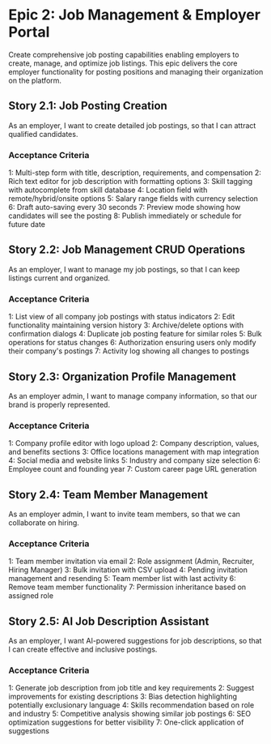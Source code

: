 # Epic 2: Job Management & Employer Portal

Create comprehensive job posting capabilities enabling employers to create, manage, and optimize job listings. This epic delivers the core employer functionality for posting positions and managing their organization on the platform.

## Story 2.1: Job Posting Creation

As an employer,
I want to create detailed job postings,
so that I can attract qualified candidates.

### Acceptance Criteria
1: Multi-step form with title, description, requirements, and compensation
2: Rich text editor for job description with formatting options
3: Skill tagging with autocomplete from skill database
4: Location field with remote/hybrid/onsite options
5: Salary range fields with currency selection
6: Draft auto-saving every 30 seconds
7: Preview mode showing how candidates will see the posting
8: Publish immediately or schedule for future date

## Story 2.2: Job Management CRUD Operations

As an employer,
I want to manage my job postings,
so that I can keep listings current and organized.

### Acceptance Criteria
1: List view of all company job postings with status indicators
2: Edit functionality maintaining version history
3: Archive/delete options with confirmation dialogs
4: Duplicate job posting feature for similar roles
5: Bulk operations for status changes
6: Authorization ensuring users only modify their company's postings
7: Activity log showing all changes to postings

## Story 2.3: Organization Profile Management

As an employer admin,
I want to manage company information,
so that our brand is properly represented.

### Acceptance Criteria
1: Company profile editor with logo upload
2: Company description, values, and benefits sections
3: Office locations management with map integration
4: Social media and website links
5: Industry and company size selection
6: Employee count and founding year
7: Custom career page URL generation

## Story 2.4: Team Member Management

As an employer admin,
I want to invite team members,
so that we can collaborate on hiring.

### Acceptance Criteria
1: Team member invitation via email
2: Role assignment (Admin, Recruiter, Hiring Manager)
3: Bulk invitation with CSV upload
4: Pending invitation management and resending
5: Team member list with last activity
6: Remove team member functionality
7: Permission inheritance based on assigned role

## Story 2.5: AI Job Description Assistant

As an employer,
I want AI-powered suggestions for job descriptions,
so that I can create effective and inclusive postings.

### Acceptance Criteria
1: Generate job description from job title and key requirements
2: Suggest improvements for existing descriptions
3: Bias detection highlighting potentially exclusionary language
4: Skills recommendation based on role and industry
5: Competitive analysis showing similar job postings
6: SEO optimization suggestions for better visibility
7: One-click application of suggestions